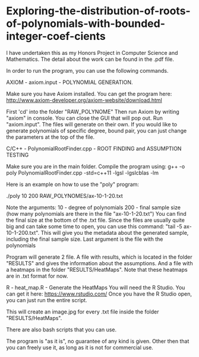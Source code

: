 # Exploring-the-distribution-of-roots-of-polynomials-with-bounded-integer-coef-cients

I have undertaken this as my Honors Project in Computer Science and Mathematics. The detail about the work can be found in the .pdf file.

In order to run the program, you can use the following commands.

AXIOM - axiom.input - POLYNOMIAL GENERATION.

Make sure you have Axiom installed. You can get the program here:
http://www.axiom-developer.org/axiom-website/download.html

First 'cd' into the folder "RAW_POLYNOME"
Then run Axiom by writing "axiom" in console. 
You can close the GUI that will pop out.
Run "axiom.input". The files will generate on their own.
If you would like to generate polynomials of specific degree, bound pair, you can just change the parameters at the top of the file.

C/C++ - PolynomialRootFinder.cpp - ROOT FINDING and ASSUMPTION TESTING

Make sure you are in the main folder.
Compile the program using: 
g++ -o poly PolynomialRootFinder.cpp -std=c++11 -lgsl -lgslcblas -lm

Here is an example on how to use the "poly" program:

./poly 10 200 RAW_POLYNOMES/ax-10-1-20.txt

Note the arguments:
10 - degree of polynomials
200 - final sample size (how many polynomials are there in the file "ax-10-1-20.txt")
You can find the final size at the bottom of the .txt file. Since the files are usually quite big and can take some time to open, you can use this command: "tail -5 ax-10-1-200.txt". This will give you the metadata about the generated sample, including the final sample size.
Last argument is the file with the polynomials


Program will generate 2 file. A file with results, which is located in the folder "RESULTS" and gives the information about the assumptions. And a file with a heatmaps in the folder "RESULTS/HeatMaps". Note that these heatmaps are in .txt format for now.

R - heat_map.R - Generate the HeatMaps
You will need the R Studio. You can get it here: https://www.rstudio.com/
Once you have the R Studio open, you can just run the entire script. 

This will create an image.jpg for every .txt file inside the folder "RESULTS/HeatMaps".

There are also bash scripts that you can use.

The program is "as it is", no guarantee of any kind is given. Other then that you can freely use it, as long as it is not for commercial use.



